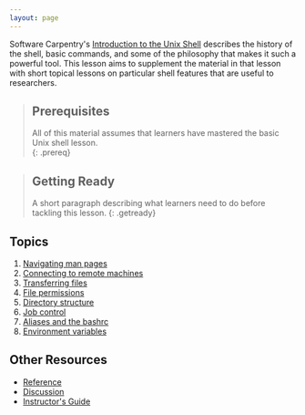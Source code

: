 ```yaml
---
layout: page
---
```


Software Carpentry's [Introduction to the Unix Shell](http://swcarpentry.github.io/shell-novice/) describes the history of the shell, basic commands, and some of the philosophy that makes it such a powerful tool.  This lesson aims to supplement the material in that lesson with short topical lessons on particular shell features that are useful to researchers.  

> ## Prerequisites
>
> All of this material assumes that learners have mastered
> the basic Unix shell lesson.  
{: .prereq}

> ## Getting Ready
>
> A short paragraph describing
> what learners need to do before tackling this lesson.
{: .getready}

## Topics

1. [Navigating man pages](01-man-pages.html)
2. [Connecting to remote machines](02-ssh.html)
3. [Transferring files](03-file-transfer.html)
4. [File permissions](04-permissions.html)
5. [Directory structure](05-directory-structure.html)
6. [Job control](06-job-control.html)
7. [Aliases and the bashrc](07-aliases.html)
8. [Environment variables](08-environment-variables.html)

## Other Resources

*   [Reference](reference.html)
*   [Discussion](discussion.html)
*   [Instructor's Guide](instructors.html)
